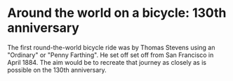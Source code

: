 Around the world on a bicycle: 130th anniversary
=======

The first round-the-world bicycle ride was by Thomas Stevens using an "Ordinary" or "Penny Farthing". He set off set off from San Francisco in April 1884. The aim would be to recreate that journey as closely as is possible on the 130th anniversary.
